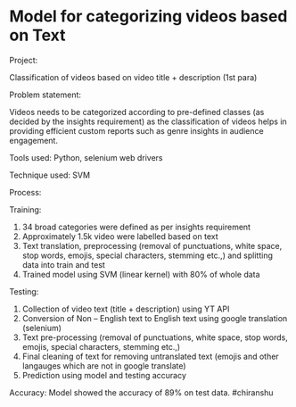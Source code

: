 # Model for categorizing videos based on Text

Project:

Classification of videos based on video title + description (1st para)

Problem statement:

Videos needs to be categorized according to pre-defined classes (as decided by the insights requirement) as the classification of videos helps in providing efficient custom reports such as genre insights in audience engagement.

Tools used: Python, selenium web drivers

Technique used: SVM

Process:

Training:
1.	34 broad categories were defined as per insights requirement
2.	Approximately 1.5k video were labelled based on text
3.  Text translation, preprocessing (removal of punctuations, white space, stop words, emojis, special characters, stemming etc.,) and splitting data into train and test 
3.	Trained model using SVM (linear kernel) with 80% of whole data

Testing:
1.	Collection of video text (title + description) using YT API
2.	Conversion of Non – English text to English text using google translation (selenium)
3.  Text pre-processing (removal of punctuations, white space, stop words, emojis, special characters, stemming etc.,)
4.	Final cleaning of text for removing untranslated text (emojis and other langauges which are not in google translate)
5.	Prediction using model and testing accuracy

Accuracy:
Model showed the accuracy of 89% on test data. 
#chiranshu
